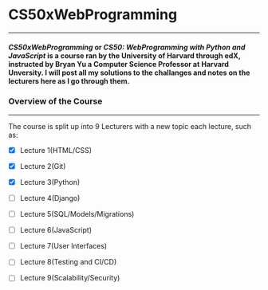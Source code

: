# **CS50xWebProgramming**
---
#### **_CS50xWebProgramming_** or **_CS50: WebProgramming with Python and JavaScript_** is a course ran by the University of Harvard through edX, instructed by Bryan Yu a Computer Science Professor at Harvard Unversity. I will post all my solutions to the challanges and notes on the lecturers here as I go through them.

### Overview of the Course
---
The course is split up into 9 Lecturers with a new topic each lecture, such as:

- [x] Lecture 1(HTML/CSS)
- [x] Lecture 2(Git)
- [x] Lecture 3(Python)
- [ ] Lecture 4(Django)
- [ ] Lecture 5(SQL/Models/Migrations)
- [ ] Lecture 6(JavaScript)
- [ ] Lecture 7(User Interfaces)
- [ ] Lecture 8(Testing and CI/CD)
- [ ] Lecture 9(Scalability/Security)

